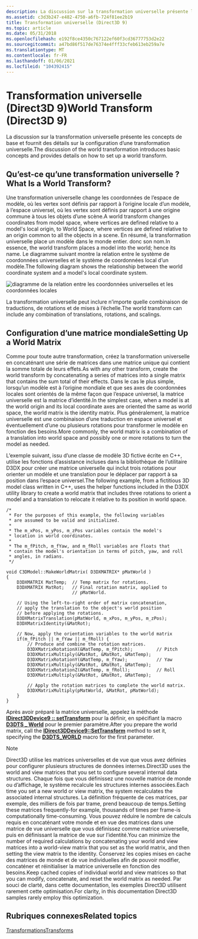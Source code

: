```yaml
---
description: La discussion sur la transformation universelle présente les concepts de base et fournit des détails sur la configuration d’une transformation universelle.
ms.assetid: c3d3b247-e482-4750-a6fb-724f81ee2b19
title: Transformation universelle (Direct3D 9)
ms.topic: article
ms.date: 05/31/2018
ms.openlocfilehash: e192f8ce4350c767122ef60f3cd36777753d2e22
ms.sourcegitcommit: a47bd86f517de76374e4fff33cfeb613eb259a7e
ms.translationtype: MT
ms.contentlocale: fr-FR
ms.lasthandoff: 01/06/2021
ms.locfileid: "104392415"
---
```

# <a name="world-transform-direct3d-9"></a><span data-ttu-id="05c5b-103">Transformation universelle (Direct3D 9)</span><span class="sxs-lookup"><span data-stu-id="05c5b-103">World Transform (Direct3D 9)</span></span>

<span data-ttu-id="05c5b-104">La discussion sur la transformation universelle présente les concepts de base et fournit des détails sur la configuration d’une transformation universelle.</span><span class="sxs-lookup"><span data-stu-id="05c5b-104">The discussion of the world transformation introduces basic concepts and provides details on how to set up a world transform.</span></span>

## <a name="what-is-a-world-transform"></a><span data-ttu-id="05c5b-105">Qu’est-ce qu’une transformation universelle ?</span><span class="sxs-lookup"><span data-stu-id="05c5b-105">What Is a World Transform?</span></span>

<span data-ttu-id="05c5b-106">Une transformation universelle change les coordonnées de l’espace de modèle, où les vertex sont définis par rapport à l’origine locale d’un modèle, à l’espace universel, où les vertex sont définis par rapport à une origine commune à tous les objets d’une scène.</span><span class="sxs-lookup"><span data-stu-id="05c5b-106">A world transform changes coordinates from model space, where vertices are defined relative to a model's local origin, to World Space, where vertices are defined relative to an origin common to all the objects in a scene.</span></span> <span data-ttu-id="05c5b-107">En résumé, la transformation universelle place un modèle dans le monde entier. donc son nom.</span><span class="sxs-lookup"><span data-stu-id="05c5b-107">In essence, the world transform places a model into the world; hence its name.</span></span> <span data-ttu-id="05c5b-108">Le diagramme suivant montre la relation entre le système de coordonnées universelles et le système de coordonnées local d’un modèle.</span><span class="sxs-lookup"><span data-stu-id="05c5b-108">The following diagram shows the relationship between the world coordinate system and a model's local coordinate system.</span></span>

![diagramme de la relation entre les coordonnées universelles et les coordonnées locales](images/worldcrd.png)

<span data-ttu-id="05c5b-110">La transformation universelle peut inclure n’importe quelle combinaison de traductions, de rotations et de mises à l’échelle.</span><span class="sxs-lookup"><span data-stu-id="05c5b-110">The world transform can include any combination of translations, rotations, and scalings.</span></span>

## <a name="setting-up-a-world-matrix"></a><span data-ttu-id="05c5b-111">Configuration d’une matrice mondiale</span><span class="sxs-lookup"><span data-stu-id="05c5b-111">Setting Up a World Matrix</span></span>

<span data-ttu-id="05c5b-112">Comme pour toute autre transformation, créez la transformation universelle en concaténant une série de matrices dans une matrice unique qui contient la somme totale de leurs effets.</span><span class="sxs-lookup"><span data-stu-id="05c5b-112">As with any other transform, create the world transform by concatenating a series of matrices into a single matrix that contains the sum total of their effects.</span></span> <span data-ttu-id="05c5b-113">Dans le cas le plus simple, lorsqu’un modèle est à l’origine mondiale et que ses axes de coordonnées locales sont orientés de la même façon que l’espace universel, la matrice universelle est la matrice d’identité.</span><span class="sxs-lookup"><span data-stu-id="05c5b-113">In the simplest case, when a model is at the world origin and its local coordinate axes are oriented the same as world space, the world matrix is the identity matrix.</span></span> <span data-ttu-id="05c5b-114">Plus généralement, la matrice universelle est une combinaison d’une traduction en espace universel et éventuellement d’une ou plusieurs rotations pour transformer le modèle en fonction des besoins.</span><span class="sxs-lookup"><span data-stu-id="05c5b-114">More commonly, the world matrix is a combination of a translation into world space and possibly one or more rotations to turn the model as needed.</span></span>

<span data-ttu-id="05c5b-115">L’exemple suivant, issu d’une classe de modèle 3D fictive écrite en C++, utilise les fonctions d’assistance incluses dans la bibliothèque de l’utilitaire D3DX pour créer une matrice universelle qui inclut trois rotations pour orienter un modèle et une translation pour le déplacer par rapport à sa position dans l’espace universel.</span><span class="sxs-lookup"><span data-stu-id="05c5b-115">The following example, from a fictitious 3D model class written in C++, uses the helper functions included in the D3DX utility library to create a world matrix that includes three rotations to orient a model and a translation to relocate it relative to its position in world space.</span></span>


```
/*
 * For the purposes of this example, the following variables
 * are assumed to be valid and initialized.
 *
 * The m_xPos, m_yPos, m_zPos variables contain the model's
 * location in world coordinates.
 *
 * The m_fPitch, m_fYaw, and m_fRoll variables are floats that 
 * contain the model's orientation in terms of pitch, yaw, and roll
 * angles, in radians.
 */
 
void C3DModel::MakeWorldMatrix( D3DXMATRIX* pMatWorld )
{
    D3DXMATRIX MatTemp;  // Temp matrix for rotations.
    D3DXMATRIX MatRot;   // Final rotation matrix, applied to 
                         // pMatWorld.
 
    // Using the left-to-right order of matrix concatenation,
    // apply the translation to the object's world position
    // before applying the rotations.
    D3DXMatrixTranslation(pMatWorld, m_xPos, m_yPos, m_zPos);
    D3DXMatrixIdentity(&MatRot);

    // Now, apply the orientation variables to the world matrix
    if(m_fPitch || m_fYaw || m_fRoll) {
        // Produce and combine the rotation matrices.
        D3DXMatrixRotationX(&MatTemp, m_fPitch);         // Pitch
        D3DXMatrixMultiply(&MatRot, &MatRot, &MatTemp);
        D3DXMatrixRotationY(&MatTemp, m_fYaw);           // Yaw
        D3DXMatrixMultiply(&MatRot, &MatRot, &MatTemp);
        D3DXMatrixRotationZ(&MatTemp, m_fRoll);          // Roll
        D3DXMatrixMultiply(&MatRot, &MatRot, &MatTemp);
 
        // Apply the rotation matrices to complete the world matrix.
        D3DXMatrixMultiply(pMatWorld, &MatRot, pMatWorld);
    }
}
```



<span data-ttu-id="05c5b-116">Après avoir préparé la matrice universelle, appelez la méthode [**IDirect3DDevice9 :: setTransform**](/windows/desktop/api) pour la définir, en spécifiant la macro [**D3DTS \_ World**](d3dts-world.md) pour le premier paramètre.</span><span class="sxs-lookup"><span data-stu-id="05c5b-116">After you prepare the world matrix, call the [**IDirect3DDevice9::SetTransform**](/windows/desktop/api) method to set it, specifying the [**D3DTS\_WORLD**](d3dts-world.md) macro for the first parameter.</span></span>

> [!Note]  
> <span data-ttu-id="05c5b-117">Direct3D utilise les matrices universelles et de vue que vous avez définies pour configurer plusieurs structures de données internes.</span><span class="sxs-lookup"><span data-stu-id="05c5b-117">Direct3D uses the world and view matrices that you set to configure several internal data structures.</span></span> <span data-ttu-id="05c5b-118">Chaque fois que vous définissez une nouvelle matrice de monde ou d’affichage, le système recalcule les structures internes associées.</span><span class="sxs-lookup"><span data-stu-id="05c5b-118">Each time you set a new world or view matrix, the system recalculates the associated internal structures.</span></span> <span data-ttu-id="05c5b-119">La définition fréquente de ces matrices, par exemple, des milliers de fois par trame, prend beaucoup de temps.</span><span class="sxs-lookup"><span data-stu-id="05c5b-119">Setting these matrices frequently-for example, thousands of times per frame-is computationally time-consuming.</span></span> <span data-ttu-id="05c5b-120">Vous pouvez réduire le nombre de calculs requis en concaténant votre monde et en vue des matrices dans une matrice de vue universelle que vous définissez comme matrice universelle, puis en définissant la matrice de vue sur l’identité.</span><span class="sxs-lookup"><span data-stu-id="05c5b-120">You can minimize the number of required calculations by concatenating your world and view matrices into a world-view matrix that you set as the world matrix, and then setting the view matrix to the identity.</span></span> <span data-ttu-id="05c5b-121">Conservez les copies mises en cache des matrices de monde et de vue individuelles afin de pouvoir modifier, concaténer et réinitialiser la matrice universelle en fonction des besoins.</span><span class="sxs-lookup"><span data-stu-id="05c5b-121">Keep cached copies of individual world and view matrices so that you can modify, concatenate, and reset the world matrix as needed.</span></span> <span data-ttu-id="05c5b-122">Par souci de clarté, dans cette documentation, les exemples Direct3D utilisent rarement cette optimisation.</span><span class="sxs-lookup"><span data-stu-id="05c5b-122">For clarity, in this documentation Direct3D samples rarely employ this optimization.</span></span>

 

## <a name="related-topics"></a><span data-ttu-id="05c5b-123">Rubriques connexes</span><span class="sxs-lookup"><span data-stu-id="05c5b-123">Related topics</span></span>

<dl> <dt>

[<span data-ttu-id="05c5b-124">Transformations</span><span class="sxs-lookup"><span data-stu-id="05c5b-124">Transforms</span></span>](transforms.md)
</dt> </dl>

 

 




